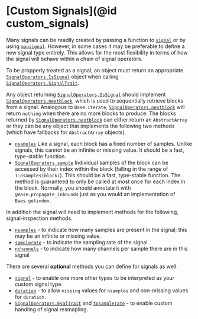 # [Custom Signals](@id custom_signals)

Many signals can be readily created by passing a function to [`signal`](@ref)
or by using [`mapsignal`](@ref). However, in some cases it may be preferable
to define a new signal type entirely. This allows for the most flexibility in
terms of how the signal will behave within a chain of signal operators.

To be propperly treated as a signal, an object must return an appropriate
[`SignalOperators.IsSignal`](@ref) object when calling [`SignalOperators.SignalTrait`](@ref).

Any object returning [`SignalOperators.IsSignal`](@ref) should implement [`SignalOperators.nextblock`](@ref),
which is used to sequentially retrieve blocks from a signal. Analogous to
`Base.iterate`, [`SignalOperators.nextblock`](@ref) will return `nothing` when there
are no more blocks to produce. The blocks returned by [`SignalOperators.nextblock`](@ref) can either return an `AbstractArray` or they can be any object that implements the following two methods (which have fallbacks for `AbstractArray` objects).

* [`nsamples`](@ref) Like a signal, each block has a fixed number of samples. Unlike signals, this cannot be an infinite or missing value. It should be a fast, type-stable function.
* [`SignalOperators.sample`](@ref) Individual samples of the block can be accessed by their index within the block (falling in the range of `1:nsamples(block)`). This should be a fast, type-stable function. The method is guaranteed to only be called at most once for each index in the block. Normally, you should annotate it with `@Base.propagate_inbounds` just as you would an implementation of `Baes.getindex`.

In addition the signal will need to implement methods for the following, signal-inspection methods.

* [`nsamples`](@ref) - to indicate how many samples are present in the signal;
this may be an infinite or missing value.
* [`samplerate`](@ref) - to indicate the sampling rate of the signal
* [`nchannels`](@ref) - to indicate how many channels per sample there are in this signal

There are several **optional** methods you  can define for signals as well.

* [`signal`](@ref) - to enable one more other types to be interpreted as your
custom signal type.
* [`duration`](@ref) - to allow `missing` values for `nsamples` and non-missing values for `duration`.
* [`SignalOperators.EvalTrait`](@ref) and [`tosamplerate`](@ref) - to enable custom handling of
signal resmapling.